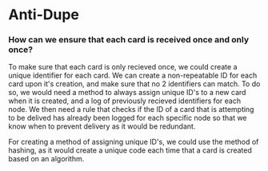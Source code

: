 # Anti-Dupe
### How can we ensure that each card is received once and only once?

To make sure that each card is only recieved once, we could create a unique identifier for each card. We can create a non-repeatable ID for each card upon it's creation, and make sure that no 2 identifiers can match. To do so, we would need a method to always assign unique ID's to a new card when it is created, and a log of previously recieved identifiers for each node. We then need a rule that checks if the ID of a card that is attempting to be delived has already been logged for each specific node so that we know when to prevent delivery as it would be redundant.

For creating a method of assigning unique ID's, we could use the method of hashing, as it would create a unique code each time that a card is created based on an algorithm.
